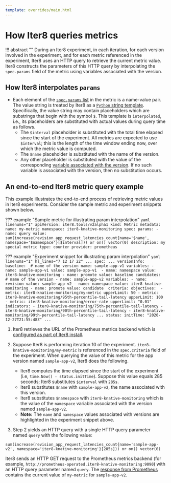 ```yaml
---
template: overrides/main.html
---
```


# How Iter8 queries metrics

!!! abstract ""
    During an Iter8 experiment, in each iteration, for each version involved in the experiment, and for each metric referenced in the experiment, Iter8 uses an HTTP query to retrieve the current metric value. Iter8 constructs the parameters of this HTTP query by interpolating the `spec.params` field of the metric using variables associated with the version.

## How Iter8 interpolates `params`

* Each element of the [`spec.params` list](/reference/apispec/#spec_1) in the metric is a name-value pair. The value string is treated by Iter8 as a [`Python` string template](https://docs.python.org/3/library/string.html#string.Template). Specifically, the value string may contain placeholders which are substrings that begin with the symbol `$`. This template is `interpolated`, i.e., its placeholders are substituted with actual values during query time as follows.
    - The `$interval` placeholder is substituted with the total time elapsed since the start of the experiment. All metrics are expected to use `$interval`; this is the length of the time window ending now, over which the metric value is computed.
    - The `$name` placeholder is substituted with the name of the version.
    - Any other placeholder is substituted with the value of the corresponding [variable associated with the version](/reference/apispec/#variable). If no such variable is associated with the version, then no substitution occurs.

## An end-to-end Iter8 metric query example

This example illustrates the end-to-end process of retrieving metric values in Iter8 experiments. Consider the sample metric and experiment snippets shown below.

??? example "Sample metric for illustrating param interpolation"
    ```yaml linenums="1"
    apiVersion: iter8.tools/v2alpha1
    kind: Metric
    metadata:
      name: my-metric
      namespace: iter8-knative-monitoring
    spec:
      params:
      - name: query
        value: sum(increase(revision_app_request_latencies_count{name='$name', namespace='$namespace'}[$interval])) or on() vector(0)
      description: my special metric
      type: counter
      provider: prometheus
    ```

??? example "Experiment snippet for illustrating param interpolation"
    ```yaml linenums="1" hl_lines="7 12 17 22"
    ...
    spec:
      ...
      versionInfo:         
        baseline: 
          # name of the version
          name: sample-app-v1
          variables:
          - name: sample-app-v1
            value: sample-app-v1 
          - name: namespace
            value: iter8-knative-monitoring
          - name: promote
            value: baseline
        candidates: 
          # name of the version
        - name: sample-app-v2
          variables:
          - name: revision
            value: sample-app-v2
          - name: namespace
            value: iter8-knative-monitoring
          - name: promote
            value: candidate 
      criteria:
        objectives: 
        - metric: iter8-knative-monitoring/my-metric
          upperLimit: 50
        - metric: iter8-knative-monitoring/95th-percentile-tail-latency
          upperLimit: 100
        - metric: iter8-knative-monitoring/error-rate
          upperLimit: "0.01"
        indicators:
        - iter8-knative-monitoring/75th-percentile-tail-latency
        - iter8-knative-monitoring/90th-percentile-tail-latency
        - iter8-knative-monitoring/99th-percentile-tail-latency
      ...
    status:
      initTime: "2020-12-27T21:55:48Z"
      ...
    ```

1. Iter8 retrieves the URL of the Prometheus metrics backend which is [configured as part of Iter8 install](/getting-started/install/#prometheus-url).


2. Suppose Iter8 is performing iteration 10 of the experiment. `iter8-knative-monitoring/my-metric` is referenced in the `spec.criteria` field of the experiment. When querying the value of this metric for the app version named `sample-app-v2`, Iter8 does the following.
    - Iter8 computes the time elapsed since the start of the experiment (i.e, `time.Now() - status.initTime`). Suppose this value equals 285 seconds; Iter8 substitutes `$interval` with `285s`.
    - Iter8 substitutes `$name` with `sample-app-v2`, the name associated with this version.
    - Iter8 substitutes `$namespace` with `iter8-knative-monitoring` which is the value of the `namespace` variable associated with the version named `sample-app-v2`. 
    - **Note:** The `name` and `namespace` values associated with versions are highlighted in the experiment snippet above.

3. Step 2 yields an HTTP query with a single HTTP query parameter named `query` with the following value:
``` shell
sum(increase(revision_app_request_latencies_count{name='sample-app-v2', namespace='iter8-knative-monitoring'}[285s])) or on() vector(0)
```
Iter8 sends an HTTP GET request to the Prometheus metrics backend (for example, `http://prometheus-operated.iter8-knative-monitoring:9090`) with an HTTP query parameter named `query`. The [response from Prometheus](/reference/metrics/custom-metrics/#prometheus-response) contains the current value of `my-metric` for `sample-app-v2`.
